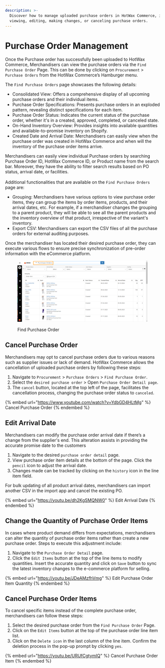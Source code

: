```yaml
---
description: >-
  Discover how to manage uploaded purchase orders in HotWax Commerce, including
  viewing, editing, making changes, or canceling purchase orders.
---
```


# Purchase Order Management

Once the Purchase order has successfully been uploaded to HotWax Commerce, Merchandisers can view the purchase orders via the `Find Purchase Order` Page. This can be done by clicking on `Procurement` > `Purchase Orders` from the HotWax Commerce’s Hamburger menu.

The `Find Purchase Orders` page showcases the following details:

* Consolidated View: Offers a comprehensive display of all upcoming purchase orders and their individual items.
* Purchase Order Specifications: Presents purchase orders in an exploded pattern, revealing distinct specifications for each item.
* Purchase Order Status: Indicates the current status of the purchase order, whether it's in a created, approved, completed, or canceled state.
* On-Hand Inventory Overview: Provides insights into available quantities and available-to-promise inventory on Shopify.
* Created Date and Arrival Date: Merchandisers can easily view when the purchase order was created in HotWax Commerce and when will the inventory of the purchase order items arrive.

Merchandisers can easily view individual Purchase orders by searching Purchase Order ID, HotWax Commerce ID, or Product name from the search bar. Moreover, they have the ability to filter search results based on PO status, arrival date, or facilities.\
\
Additional functionalities that are available on the `Find Purchase Orders` page are:

* Grouping: Merchandisers have various options to view purchase order items, they can group the items by order items, products, and their arrival dates, etc. For example, if a merchandiser changes the grouping to a parent product, they will be able to see all the parent products and the inventory overview of that product, irrespective of the variant's inventory.
* Export CSV: Merchandisers can export the CSV files of all the purchase orders for external auditing purposes.

Once the merchandiser has located their desired purchase order, they can execute various flows to ensure precise synchronization of pre-order information with the eCommerce platform.

<figure><img src="../.gitbook/assets/Purchase Order Page.png" alt=""><figcaption><p>Find Purchase Order</p></figcaption></figure>

## Cancel Purchase Order

Merchandisers may opt to cancel purchase orders due to various reasons such as supplier issues or lack of demand. HotWax Commerce allows the cancellation of uploaded purchase orders by following these steps:

1. Navigate to `Procurement` > `Purchase Orders` > `Find Purchase Order`.
2. Select the `desired purchase order` > Open `Purchase Order Detail page`.
3. The `cancel` button, located at the top left of the page, facilitates the cancellation process, changing the purchase order status to `canceled`.

{% embed url="https://www.youtube.com/watch?v=YdbGD4HLtMg" %}
Cancel Purchase Order
{% endembed %}

## Edit Arrival Date

Merchandisers can modify the purchase order arrival date if there’s a change from the supplier's end. This alteration assists in providing the accurate promise date to the customers

1. Navigate to the desired `purchase order detail` page.
2. View purchase order item details at the bottom of the page. Click the `pencil` icon to adjust the arrival date.
3. Changes made can be tracked by clicking on the `history` icon in the line item field.

For bulk updating of all product arrival dates, merchandisers can import another CSV in the import app and cancel the existing PO.

{% embed url="https://youtu.be/dh2KgSMQNW0" %}
Edit Arrival Date
{% endembed %}

## Change the Quantity of Purchase Order Items

In cases where product demand differs from expectations, merchandisers can alter the quantity of purchase order items rather than create a new purchase order. Steps to execute this adjustment include:

1. Navigate to the `Purchase Order Detail` page.
2. Click the `Edit Items` button at the top of the line items to modify quantities. Insert the accurate quantity and click on `Save` button to sync the latest inventory changes to the e-commerce platform for selling.

{% embed url="https://youtu.be/JDeAMzfhVmg" %}
Edit Purchase Order Item Quantity
{% endembed %}

## Cancel Purchase Order Items

To cancel specific items instead of the complete purchase order, merchandisers can follow these steps:

1. Select the desired purchase order from the `Find Purchase Order` Page.
2. Click on the `Edit Items` button at the top of the purchase order line item list.
3. Click on the `Delete icon` in the last column of the line item. Confirm the deletion process in the pop-up prompt by clicking `yes`.

{% embed url="https://youtu.be/URUfCgtymIQ" %}
Cancel Purchase Order Item
{% endembed %}
